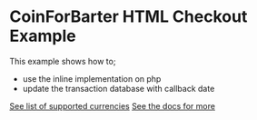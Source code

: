# CoinForBarter HTML Checkout Example

This example shows how to;
- use the inline implementation on php
- update the transaction database with callback date



[See list of supported currencies](https://developers.coinforbarter.com/docs/overview-introduction/)
[See the docs for more](https://developers.coinforbarter.com/docs/integration-options-html-checkout/)